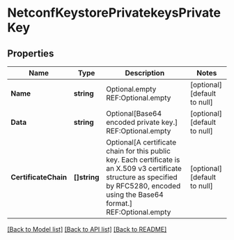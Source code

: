 # NetconfKeystorePrivatekeysPrivateKey

## Properties
Name | Type | Description | Notes
------------ | ------------- | ------------- | -------------
**Name** | **string** | Optional.empty REF:Optional.empty | [optional] [default to null]
**Data** | **string** | Optional[Base64 encoded private key.] REF:Optional.empty | [optional] [default to null]
**CertificateChain** | **[]string** | Optional[A certificate chain for this public key. Each certificate is an X.509 v3 certificate structure as specified by RFC5280, encoded using the Base64 format.] REF:Optional.empty | [optional] [default to null]

[[Back to Model list]](../README.md#documentation-for-models) [[Back to API list]](../README.md#documentation-for-api-endpoints) [[Back to README]](../README.md)


